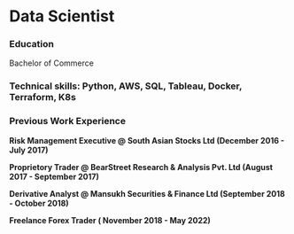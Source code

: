 # Data Scientist

### Education
Bachelor of Commerce

### Technical skills: Python, AWS, SQL, Tableau, Docker, Terraform, K8s

### Previous Work Experience
**Risk Management Executive @ South Asian Stocks Ltd (December 2016 - July 2017)**

**Proprietory Trader @ BearStreet Research & Analysis Pvt. Ltd (August 2017 - September 2017)**

**Derivative Analyst @ Mansukh Securities & Finance Ltd (September 2018 - October 2018)**

**Freelance Forex Trader ( November 2018 - May 2022)**

